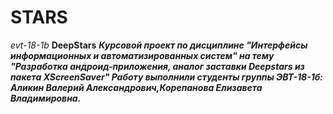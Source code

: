 # STARS
*evt-18-1b*
**DeepStars**
***Курсовой проект по дисциплине "Интерфейсы информационных и автоматизированных систем" на тему "Разработка андроид-приложения, аналог заставки Deepstars из пакета XScreenSaver" Работу выполнили студенты группы ЭВТ-18-1б: Аликин Валерий Александрович,Корепанова Елизавета Владимировна.***
